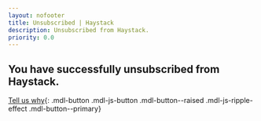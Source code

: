 ```yaml
---
layout: nofooter
title: Unsubscribed | Haystack
description: Unsubscribed from Haystack.
priority: 0.0
---
```


## You have successfully unsubscribed from Haystack.

[Tell us why]({{site.data.links.unsub_url}}){: .mdl-button .mdl-js-button .mdl-button--raised .mdl-js-ripple-effect .mdl-button--primary}